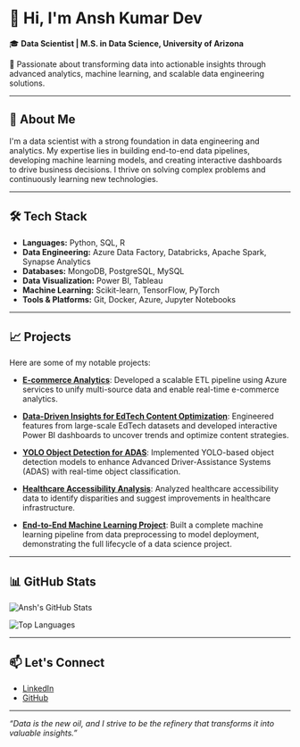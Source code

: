 # 👋 Hi, I'm Ansh Kumar Dev

🎓 **Data Scientist | M.S. in Data Science, University of Arizona**

🔬 Passionate about transforming data into actionable insights through advanced analytics, machine learning, and scalable data engineering solutions.

---

## 🧠 About Me

I'm a data scientist with a strong foundation in data engineering and analytics. My expertise lies in building end-to-end data pipelines, developing machine learning models, and creating interactive dashboards to drive business decisions. I thrive on solving complex problems and continuously learning new technologies.

---

## 🛠️ Tech Stack

- **Languages:** Python, SQL, R
- **Data Engineering:** Azure Data Factory, Databricks, Apache Spark, Synapse Analytics
- **Databases:** MongoDB, PostgreSQL, MySQL
- **Data Visualization:** Power BI, Tableau
- **Machine Learning:** Scikit-learn, TensorFlow, PyTorch
- **Tools & Platforms:** Git, Docker, Azure, Jupyter Notebooks

---

## 📈 Projects

Here are some of my notable projects:

- [**E-commerce Analytics**](https://github.com/Anshkumardev/azure-etl-pipeline): Developed a scalable ETL pipeline using Azure services to unify multi-source data and enable real-time e-commerce analytics.

- [**Data-Driven Insights for EdTech Content Optimization**](https://github.com/Anshkumardev/PowerBI---Data-Driven-Insights-for-EdTech-Content-Optimization-): Engineered features from large-scale EdTech datasets and developed interactive Power BI dashboards to uncover trends and optimize content strategies.

- [**YOLO Object Detection for ADAS**](https://github.com/Anshkumardev/YOLO-Object-Detection-and-Classification-for-ADAS): Implemented YOLO-based object detection models to enhance Advanced Driver-Assistance Systems (ADAS) with real-time object classification.

- [**Healthcare Accessibility Analysis**](https://github.com/Anshkumardev/Healthcare-Accessibility-): Analyzed healthcare accessibility data to identify disparities and suggest improvements in healthcare infrastructure.

- [**End-to-End Machine Learning Project**](https://github.com/Anshkumardev/End-to-end-ML-Project): Built a complete machine learning pipeline from data preprocessing to model deployment, demonstrating the full lifecycle of a data science project.

---

## 📊 GitHub Stats

![Ansh's GitHub Stats](https://github-readme-stats.vercel.app/api?username=Anshkumardev&show_icons=true&theme=default)

![Top Languages](https://github-readme-stats.vercel.app/api/top-langs/?username=Anshkumardev&layout=compact)

---

## 📫 Let's Connect

- [LinkedIn](https://www.linkedin.com/in/ansh-kumar-dev)
- [GitHub](https://github.com/Anshkumardev)

---

*“Data is the new oil, and I strive to be the refinery that transforms it into valuable insights.”*
